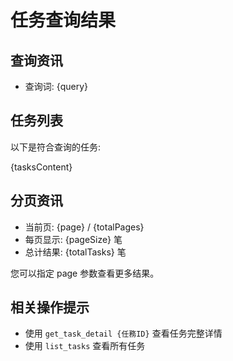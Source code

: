 # 任务查询结果

## 查询资讯

- 查询词: {query}

## 任务列表

以下是符合查询的任务:

{tasksContent}

## 分页资讯

- 当前页: {page} / {totalPages}
- 每页显示: {pageSize} 笔
- 总计结果: {totalTasks} 笔

您可以指定 page 参数查看更多结果。

## 相关操作提示

- 使用 `get_task_detail {任務ID}` 查看任务完整详情
- 使用 `list_tasks` 查看所有任务
